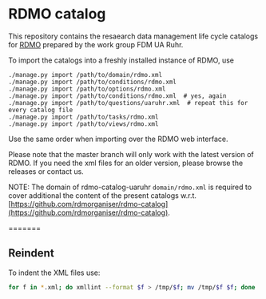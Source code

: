 RDMO catalog
============

This repository contains the resaearch data management life cycle catalogs for [RDMO](https://github.com/rdmorganiser/rdmo) prepared by the work group FDM UA Ruhr.

To import the catalogs into a freshly installed instance of RDMO, use

```
./manage.py import /path/to/domain/rdmo.xml
./manage.py import /path/to/conditions/rdmo.xml
./manage.py import /path/to/options/rdmo.xml
./manage.py import /path/to/conditions/rdmo.xml  # yes, again
./manage.py import /path/to/questions/uaruhr.xml  # repeat this for every catalog file
./manage.py import /path/to/tasks/rdmo.xml
./manage.py import /path/to/views/rdmo.xml
```

Use the same order when importing over the RDMO web interface.

Please note that the master branch will only work with the latest version of RDMO. If you need the xml files for an older version, please browse the releases or contact us.

NOTE: The domain of rdmo-catalog-uaruhr `domain/rdmo.xml` is required to cover additional the content of the present catalogs w.r.t. [https://github.com/rdmorganiser/rdmo-catalog](https://github.com/rdmorganiser/rdmo-catalog).

=======


Reindent
--------

To indent the XML files use:

```bash
for f in *.xml; do xmllint --format $f > /tmp/$f; mv /tmp/$f $f; done
```
